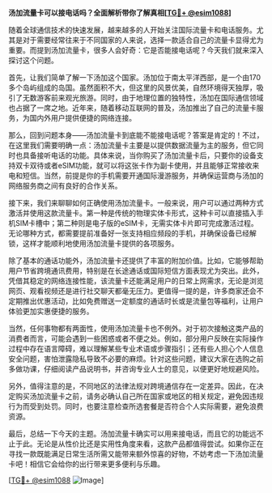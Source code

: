 **汤加流量卡可以接电话吗？全面解析带你了解真相[[TG💪+ @esim1088](https://t.me/s/esim1088)]**

随着全球通信技术的快速发展，越来越多的人开始关注国际流量卡和电话服务。尤其是对于需要经常往来于不同国家的人来说，选择一款适合自己的流量卡显得尤为重要。而提到汤加流量卡，很多人会好奇：它是否能接电话呢？今天我们就来深入探讨这个问题。

首先，让我们简单了解一下汤加这个国家。汤加位于南太平洋西部，是一个由170多个岛屿组成的岛国。虽然面积不大，但这里的风景优美，自然环境得天独厚，吸引了无数游客前来观光旅游。同时，由于地理位置的独特性，汤加在国际通信领域也占据了一席之地。近年来，随着移动互联网的普及，汤加推出了自己的流量卡服务，为国内外用户提供便捷的网络连接。

那么，回到问题本身——汤加流量卡到底能不能接电话呢？答案是肯定的！不过，在这里我们需要明确一点：汤加流量卡主要是以提供数据流量为主的服务，但它同时也具备接听电话的功能。具体来说，当你购买了汤加流量卡后，只要你的设备支持双卡双待或者eSIM功能，就可以将这张卡作为副卡使用，并且能够正常接收来电和短信。当然，前提是你的手机需要开通国际漫游服务，并确保运营商与汤加的网络服务商之间有良好的合作关系。

接下来，我们来聊聊如何正确使用汤加流量卡。一般来说，用户可以通过两种方式激活并使用这款流量卡。第一种是传统的物理实体卡形式，这种卡可以直接插入手机SIM卡槽中；第二种则是电子版的eSIM卡，无需实体卡片即可完成激活过程。无论哪种方式，都需要提前准备好一张支持相应频段的手机，并确保设备已经解锁，这样才能顺利地使用汤加流量卡提供的各项服务。

除了基本的通话功能外，汤加流量卡还提供了丰富的附加价值。比如，它能够帮助用户节省跨境通讯费用，特别是在长途通话或国际短信方面表现尤为突出。此外，凭借其稳定的网络连接性能，该流量卡还能满足用户的日常上网需求，无论是浏览网页、观看视频还是进行社交聊天都毫无压力。更值得一提的是，许多商家还会不定期推出优惠活动，比如免费赠送一定额度的通话时长或是流量包等福利，让用户体验更加实惠便捷的服务。

当然，任何事物都有两面性，使用汤加流量卡也不例外。对于初次接触这类产品的消费者而言，可能会遇到一些困惑或者不便之处。例如，部分用户反映在实际操作过程中存在语言障碍，难以理解某些专业术语或步骤指引；还有些人担心个人信息安全问题，害怕泄露隐私导致不必要的麻烦。针对这些问题，建议大家在选购之前多做功课，仔细阅读产品说明书，并咨询专业人士的意见，以便更好地规避风险。

另外，值得注意的是，不同地区的法律法规对跨境通信存在一定差异。因此，在决定购买汤加流量卡之前，请务必确认自己所在国家或地区的相关规定，避免因违规行为而受到处罚。同时，也要注意检查所选套餐是否符合个人实际需要，避免浪费资源。

最后，总结一下今天的主题。汤加流量卡确实可以用来接电话，而且它的功能远不止于此。无论是从性价比还是实用性角度来看，这款产品都值得尝试。如果你正在寻找一款既能满足日常生活所需又能带来额外惊喜的好物，不妨考虑一下汤加流量卡吧！相信它会给你的出行带来更多便利与乐趣。

[[TG💪+ @esim1088](https://t.me/s/esim1088) ![Image](https://i.postimg.cc/4NQfJmqS/Snipaste-2025-05-13-00-14-12.png)]